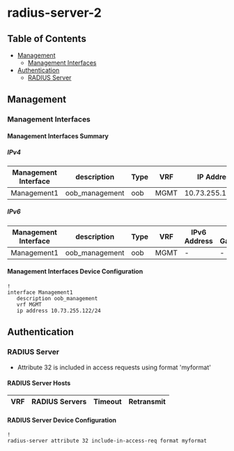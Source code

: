 # radius-server-2

## Table of Contents

- [Management](#management)
  - [Management Interfaces](#management-interfaces)
- [Authentication](#authentication)
  - [RADIUS Server](#radius-server)

## Management

### Management Interfaces

#### Management Interfaces Summary

##### IPv4

| Management Interface | description | Type | VRF | IP Address | Gateway |
| -------------------- | ----------- | ---- | --- | ---------- | ------- |
| Management1 | oob_management | oob | MGMT | 10.73.255.122/24 | 10.73.255.2 |

##### IPv6

| Management Interface | description | Type | VRF | IPv6 Address | IPv6 Gateway |
| -------------------- | ----------- | ---- | --- | ------------ | ------------ |
| Management1 | oob_management | oob | MGMT | - | - |

#### Management Interfaces Device Configuration

```eos
!
interface Management1
   description oob_management
   vrf MGMT
   ip address 10.73.255.122/24
```

## Authentication

### RADIUS Server

- Attribute 32 is included in access requests using format 'myformat'

#### RADIUS Server Hosts

| VRF | RADIUS Servers | Timeout | Retransmit |
| --- | -------------- | ------- | ---------- |

#### RADIUS Server Device Configuration

```eos
!
radius-server attribute 32 include-in-access-req format myformat
```
